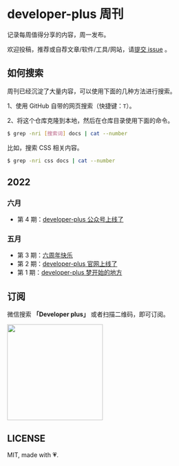 # developer-plus 周刊

记录每周值得分享的内容，周一发布。

欢迎投稿，推荐或自荐文章/软件/工具/网站，请[提交 issue](https://github.com/developer-plus/weekly/issues/new/choose) 。

## 如何搜索

周刊已经沉淀了大量内容，可以使用下面的几种方法进行搜索。

1、使用 GitHub 自带的网页搜索（快捷键：`T`）。

2、将这个仓库克隆到本地，然后在仓库目录使用下面的命令。

``` bash
$ grep -nri [搜索词] docs | cat --number
```

比如，搜索 CSS 相关内容。

``` bash
$ grep -nri css docs | cat --number
```

## 2022

### 六月

- 第 4 期：[developer-plus 公众号上线了](./docs/issue-4.md)

### 五月

- 第 3 期：[六周年快乐](./docs/issue-3.md)
- 第 2 期：[developer-plus 官网上线了](./docs/issue-2.md)
- 第 1 期：[developer-plus 梦开始的地方](./docs/issue-1.md)

## 订阅

微信搜索 **「Developer plus」** 或者扫描二维码，即可订阅。

<img src='https://hongbusi.oss-cn-hangzhou.aliyuncs.com/qrcode.jpg' width='222' />

## LICENSE

MIT, made with 💗.
